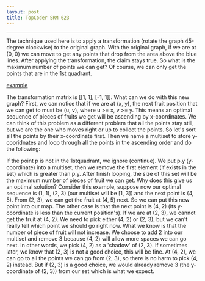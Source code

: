 ```yaml
---
layout: post
title: TopCoder SRM 623
---
```

------

The technique used here is to apply a transformation (rotate the graph 45-degree clockwise) to the original graph. With the original graph, if we are at (0, 0) we can move to get any points that drop from the area above the blue lines. After applying the transformation, the claim stays true. So what is the maximum number of points we can get? Of course, we can only get the points that are in the 1st quadrant.


[example](../public/images/tco_srm623.png)


The transformation matrix is [[1, 1], [-1, 1]]. What can we do with this new graph? First, we can notice that if we are at (x, y), the next fruit position that we can get to must be (u, v), where u >= x, v >= y. This means an optimal sequence of pieces of fruits we get will be ascending by x-coordinates. We can think of this problem as a different problem that all the points stay still, but we are the one who moves right or up to collect the points. So let's sort all the points by their x-coordinate first. Then we name a multiset to store y-cooridnates and loop through all the points in the ascending order and do the following:

If the point p is not in the 1stquadrant, we ignore (continue).
We put p.y (y-coordinate) into a multiset, then we remove the first element (if exists in the set) which is greater than p.y.
After finish looping, the size of this set will be the maximum number of pieces of fruit we can get.
Why does this give us an optimal solution? Consider this example, suppose now our optimal sequence is (1, 1), (2, 3) (our multiset will be [1, 3]) and the next point is (4, 5). From (2, 3), we can get the fruit at (4, 5) next. So we can put this new point into our map. The other case is that the next point is (4, 2) (its y-coordinate is less than the current position's). If we are at (2, 3), we cannot get the fruit at (4, 2). We need to pick either (4, 2) or (2, 3), but we can't really tell which point we should go right now. What we know is that the number of piece of fruit will not increase. We choose to add 2 into our multiset and remove 3 because (4, 2) will allow more spaces we can go next. In other words, we pick (4, 2) as a 'shadow' of (2, 3). If sometimes later, we know that (2, 3) is not a good choice, this will be fine. At (4, 2), we can go to all the points we can go from (2, 3), so there is no harm to pick (4, 2) instead. But if (2, 3) is a good choice, we would already remove 3 (the y-coordinate of (2, 3)) from our set which is what we expect.
